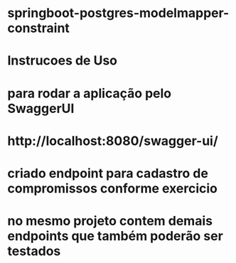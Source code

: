 # springboot-postgres-modelmapper-constraint
#  Instrucoes de Uso
# para rodar a aplicação pelo SwaggerUI
# http://localhost:8080/swagger-ui/
# criado endpoint para cadastro de compromissos conforme exercicio
# no mesmo projeto contem demais endpoints que também poderão ser testados

